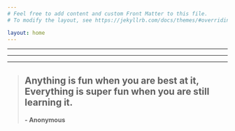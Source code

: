 ```yaml
---
# Feel free to add content and custom Front Matter to this file.
# To modify the layout, see https://jekyllrb.com/docs/themes/#overriding-theme-defaults

layout: home
---
```

* * *
***
***
>## Anything is fun when you are best at it, Everything is super fun when you are still learning it.
>####                                                    - Anonymous

